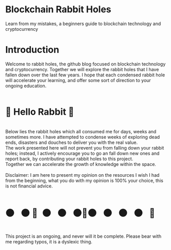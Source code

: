 # Blockchain Rabbit Holes
Learn from my mistakes, a beginners guide to blockchain technology and cryptocurrency
<br> 
<h1>Introduction</h1>
<body> Welcome to rabbit holes, the github blog focused on blockchain technology and cryptocurrency. Together we will explore the rabbit holes that I have fallen down over the last few years. I hope that each condensed rabbit hole will accelerate your learning, and offer some sort of direction to your ongoing education.
<br> 
 <br> 
<h1> &#x1F407; Hello Rabbit &#x1F407;</h1> 
<br> 
<body>Below lies the rabbit holes which all consumed me for days, weeks and sometimes more. I have attempted to condense weeks of exploring dead ends, disasters and douches to deliver you with the real value.  
  <br>
The work presented here will not prevent you from falling down your rabbit holes; instead, I actively encourage you to go an fall down new ones and report back, by contributing your rabbit holes to this project.
  <br>
Together we can accelerate the growth of knowledge within the space.
   <br>
  <br>
Disclaimer: I am here to present my opinion on the resources I wish I had from the beginning, what you do with my opinion is 100% your choice, this is not financial advice. </body>
<br> 
  <br>
<h1>&#x26AB&nbsp;&nbsp;&nbsp;&#x26AB&nbsp;&#x1F407;&nbsp;&nbsp;&#x26AB&nbsp;&nbsp;&nbsp;&#x26AB&nbsp;&nbsp;&nbsp;&#x26AB&#x1F407;&#x26AB&nbsp;&nbsp;&nbsp;&#x26AB&nbsp;&nbsp;&nbsp;&#x26AB&nbsp;&nbsp;&nbsp;&#x26AB&nbsp;&nbsp;&nbsp;&#x1F407;</h1> 
  <br>
<body> This project is an ongoing, and never will it be complete. Please bear with me regarding typos, it is a dyslexic thing.</body>
          
